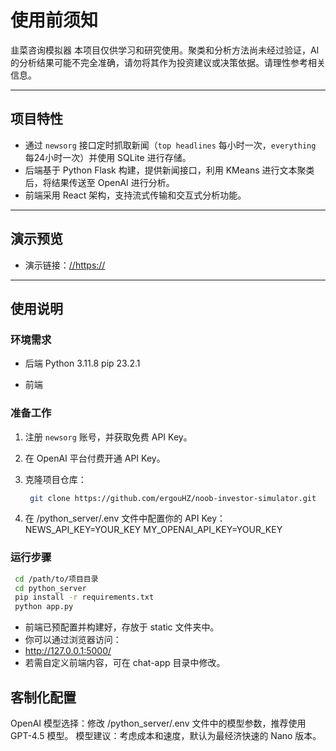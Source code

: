 # 使用前须知
韭菜咨询模拟器
本项目仅供学习和研究使用。聚类和分析方法尚未经过验证，AI 的分析结果可能不完全准确，请勿将其作为投资建议或决策依据。请理性参考相关信息。

---

## 项目特性

- 通过 `newsorg` 接口定时抓取新闻（`top headlines` 每小时一次，`everything` 每24小时一次）并使用 SQLite 进行存储。
- 后端基于 Python Flask 构建，提供新闻接口，利用 KMeans 进行文本聚类后，将结果传送至 OpenAI 进行分析。
- 前端采用 React 架构，支持流式传输和交互式分析功能。

---

## 演示预览

- 演示链接：[//https://](https://noob-investor.dendi.top/app/)

---

## 使用说明

### 环境需求

- 后端
Python 3.11.8
pip 23.2.1

- 前端


### 准备工作

1. 注册 `newsorg` 账号，并获取免费 API Key。
2. 在 OpenAI 平台付费开通 API Key。
3. 克隆项目仓库：

   ```bash
    git clone https://github.com/ergouHZ/noob-investor-simulator.git
   ```

4. 在 /python_server/.env 文件中配置你的 API Key：
    NEWS_API_KEY=YOUR_KEY
    MY_OPENAI_API_KEY=YOUR_KEY


### 运行步骤
   ```bash
    cd /path/to/项目目录
    cd python_server
    pip install -r requirements.txt
    python app.py
   ```

- 前端已预配置并构建好，存放于 static 文件夹中。
- 你可以通过浏览器访问：
- http://127.0.0.1:5000/
- 若需自定义前端内容，可在 chat-app 目录中修改。

## 客制化配置
OpenAI 模型选择：修改 /python_server/.env 文件中的模型参数，推荐使用 GPT-4.5 模型。
模型建议：考虑成本和速度，默认为最经济快速的 Nano 版本。